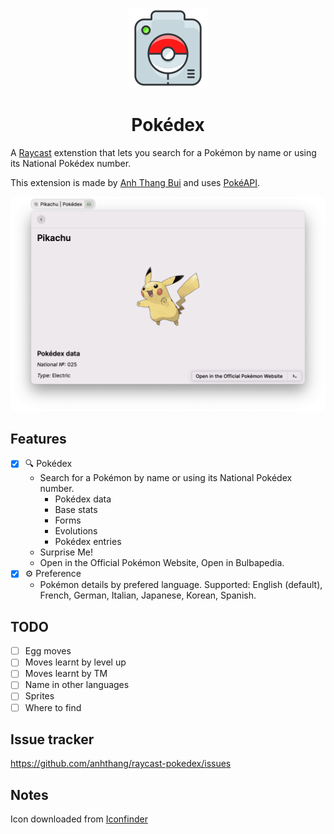 <p align="center">
  <img src="assets/icon.png" height="128">
  <h1 align="center">Pokédex</h1>
</p>

A [Raycast](https://raycast.com/) extenstion that lets you search for a Pokémon by name or using its National Pokédex number.

This extension is made by [Anh Thang Bui](https://github.com/anhthang) and uses [PokéAPI](https://pokeapi.co/).

![Example](./media/example.png)

## Features

- [x] 🔍 Pokédex
  - Search for a Pokémon by name or using its National Pokédex number.
    - Pokédex data
    - Base stats
    - Forms
    - Evolutions
    - Pokédex entries
  - Surprise Me!
  - Open in the Official Pokémon Website, Open in Bulbapedia.
- [x] ⚙️ Preference
  - Pokémon details by prefered language. Supported: English (default), French, German, Italian, Japanese, Korean, Spanish.

## TODO

- [ ] Egg moves
- [ ] Moves learnt by level up
- [ ] Moves learnt by TM
- [ ] Name in other languages
- [ ] Sprites
- [ ] Where to find

## Issue tracker

https://github.com/anhthang/raycast-pokedex/issues

## Notes

Icon downloaded from [Iconfinder](https://www.iconfinder.com/icons/1337536/game_go_play_pokedex_pokemon_tool_icon)
